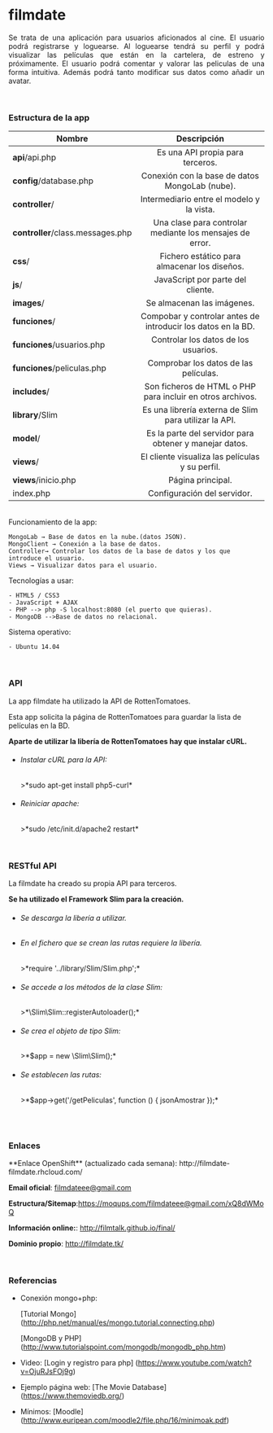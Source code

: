 <h1>filmdate</h1>


<p align="justify">Se trata de una aplicación para usuarios aficionados al cine.
El usuario podrá registrarse y loguearse.
Al loguearse tendrá su perfil y podrá visualizar las películas que están en la cartelera, de estreno y próximamente.
El usuario podrá comentar y valorar las peliculas de una forma intuitiva. Además podrá tanto modificar sus datos como añadir un avatar.</p>

<br>
<h3>Estructura de la app</h3>

| Nombre                             | Descripción                                                 |
| ---------------------------------- |:-----------------------------------------------------------:|
| **api**/api.php                    | Es una API propia para terceros.                            |
| **config**/database.php            | Conexión con la base de datos MongoLab (nube).              |
| **controller**/                    | Intermediario entre el modelo y la vista.                   |
| **controller**/class.messages.php  | Una clase para controlar mediante los mensajes de error.    |
| **css**/                           | Fichero estático para almacenar los diseños.                |
| **js**/                            | JavaScript por parte del cliente.                           |
| **images**/                        | Se almacenan las imágenes.                                  |
| **funciones**/                     | Compobar y controlar antes de introducir los datos en la BD.|
| **funciones**/usuarios.php         | Controlar los datos de los usuarios.                        |
| **funciones**/peliculas.php        | Comprobar los datos de las películas.                       |
| **includes**/                      | Son ficheros de HTML o PHP para incluir en otros archivos.  |
| **library**/Slim                   | Es una librería externa de Slim para utilizar la API.       |
| **model**/                         | Es la parte del servidor para obtener y manejar datos.      |
| **views**/                         | El cliente visualiza las películas y su perfil.             |
| **views**/inicio.php               | Página principal.                                           |
| index.php                          | Configuración del servidor.                                 |

<br>
Funcionamiento de la app:

    MongoLab → Base de datos en la nube.(datos JSON).
    MongoClient → Conexión a la base de datos.
    Controller→ Controlar los datos de la base de datos y los que introduce el usuario.
    Views → Visualizar datos para el usuario.

Tecnologías a usar:

    - HTML5 / CSS3
    - JavaScript + AJAX
    - PHP --> php -S localhost:8080 (el puerto que quieras).
    - MongoDB -->Base de datos no relacional.

Sistema operativo:

    - Ubuntu 14.04

<br>
<h3>API</h3>

La app filmdate ha utilizado la API de RottenTomatoes.

Esta app solicita la página de RottenTomatoes para guardar la lista de películas en la BD.

**Aparte de utilizar la libería de RottenTomatoes hay que instalar cURL.**

- <h6>Instalar cURL para la API:</h6>
  >*sudo apt-get install php5-curl*

- <h6>Reiniciar apache:</h6>
  >*sudo /etc/init.d/apache2 restart*

<br>
<h3>RESTful API</h3>

La filmdate ha creado su propia API para terceros.

**Se ha utilizado el Framework Slim para la creación.**

- <h6>Se descarga la libería a utilizar.</h6>

- <h6>En el fichero que se crean las rutas requiere la libería.</h6>
  >*require '../library/Slim/Slim.php';*

- <h6>Se accede a los métodos de la clase Slim:</h6>
  >*\Slim\Slim::registerAutoloader();*

- <h6>Se crea el objeto de tipo Slim:</h6>
  >*$app = new \Slim\Slim();*

- <h6>Se establecen las rutas:</h6>
  >*$app->get('/getPeliculas', function () { jsonAmostrar });*
<br>

<br>
<h3>Enlaces</h3>
**Enlace OpenShift** (actualizado cada semana): http://filmdate-filmdate.rhcloud.com/

**Email oficial**: filmdateee@gmail.com

**Estructura/Sitemap**:https://moqups.com/filmdateee@gmail.com/xQ8dWMoQ

**Información online:**: http://filmtalk.github.io/final/

**Dominio propio**: http://filmdate.tk/

<br />
<h3>Referencias</h3>

- Conexión mongo+php:

   [Tutorial Mongo] (http://php.net/manual/es/mongo.tutorial.connecting.php)

   [MongoDB y PHP] (http://www.tutorialspoint.com/mongodb/mongodb_php.htm)



- Video: 
    [Login y registro para php] (https://www.youtube.com/watch?v=OjuRJsFOj9g)



- Ejemplo página web: 
    [The Movie Database] (https://www.themoviedb.org/)

- Mínimos: [Moodle] (http://www.euripean.com/moodle2/file.php/16/minimoak.pdf)
